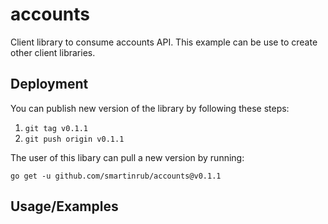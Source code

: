 # accounts

Client library to consume accounts API. This example can be use to create other client libraries.

## Deployment

You can publish new version of the library by following these steps:

1. `git tag v0.1.1`
2. `git push origin v0.1.1`

The user of this libary can pull a new version by running:

`go get -u github.com/smartinrub/accounts@v0.1.1`

## Usage/Examples


